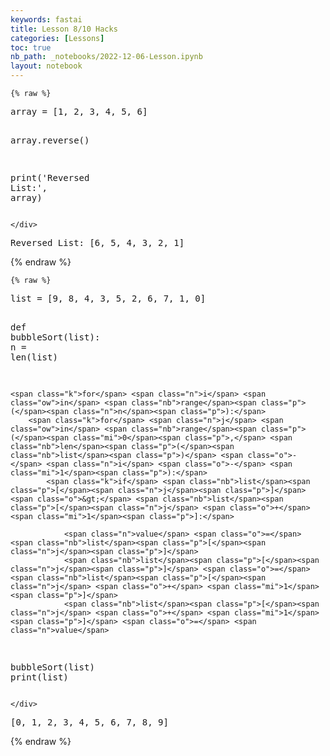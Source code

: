 ```yaml
---
keywords: fastai
title: Lesson 8/10 Hacks
categories: [Lessons]
toc: true
nb_path: _notebooks/2022-12-06-Lesson.ipynb
layout: notebook
---
```


<!--
#################################################
### THIS FILE WAS AUTOGENERATED! DO NOT EDIT! ###
#################################################
# file to edit: _notebooks/2022-12-06-Lesson.ipynb
-->

<div class="container" id="notebook-container">
        
    {% raw %}
    
<div class="cell border-box-sizing code_cell rendered">
<div class="input">

<div class="inner_cell">
    <div class="input_area">
<div class=" highlight hl-ipython3"><pre><span></span><span class="n">array</span> <span class="o">=</span> <span class="p">[</span><span class="mi">1</span><span class="p">,</span> <span class="mi">2</span><span class="p">,</span> <span class="mi">3</span><span class="p">,</span> <span class="mi">4</span><span class="p">,</span> <span class="mi">5</span><span class="p">,</span> <span class="mi">6</span><span class="p">]</span>

<span class="n">array</span><span class="o">.</span><span class="n">reverse</span><span class="p">()</span>

<span class="nb">print</span><span class="p">(</span><span class="s1">&#39;Reversed List:&#39;</span><span class="p">,</span> <span class="n">array</span><span class="p">)</span>
</pre></div>

    </div>
</div>
</div>

<div class="output_wrapper">
<div class="output">

<div class="output_area">

<div class="output_subarea output_stream output_stdout output_text">
<pre>Reversed List: [6, 5, 4, 3, 2, 1]
</pre>
</div>
</div>

</div>
</div>

</div>
    {% endraw %}

    {% raw %}
    
<div class="cell border-box-sizing code_cell rendered">
<div class="input">

<div class="inner_cell">
    <div class="input_area">
<div class=" highlight hl-ipython3"><pre><span></span><span class="nb">list</span> <span class="o">=</span> <span class="p">[</span><span class="mi">9</span><span class="p">,</span> <span class="mi">8</span><span class="p">,</span> <span class="mi">4</span><span class="p">,</span> <span class="mi">3</span><span class="p">,</span> <span class="mi">5</span><span class="p">,</span> <span class="mi">2</span><span class="p">,</span> <span class="mi">6</span><span class="p">,</span> <span class="mi">7</span><span class="p">,</span> <span class="mi">1</span><span class="p">,</span> <span class="mi">0</span><span class="p">]</span>

<span class="k">def</span> <span class="nf">bubbleSort</span><span class="p">(</span><span class="nb">list</span><span class="p">):</span>
    <span class="n">n</span> <span class="o">=</span> <span class="nb">len</span><span class="p">(</span><span class="nb">list</span><span class="p">)</span>

    <span class="k">for</span> <span class="n">i</span> <span class="ow">in</span> <span class="nb">range</span><span class="p">(</span><span class="n">n</span><span class="p">):</span>
        <span class="k">for</span> <span class="n">j</span> <span class="ow">in</span> <span class="nb">range</span><span class="p">(</span><span class="mi">0</span><span class="p">,</span> <span class="nb">len</span><span class="p">(</span><span class="nb">list</span><span class="p">)</span> <span class="o">-</span> <span class="n">i</span> <span class="o">-</span> <span class="mi">1</span><span class="p">):</span>
            <span class="k">if</span> <span class="nb">list</span><span class="p">[</span><span class="n">j</span><span class="p">]</span> <span class="o">&gt;</span> <span class="nb">list</span><span class="p">[</span><span class="n">j</span> <span class="o">+</span> <span class="mi">1</span><span class="p">]:</span>

                <span class="n">value</span> <span class="o">=</span> <span class="nb">list</span><span class="p">[</span><span class="n">j</span><span class="p">]</span>
                <span class="nb">list</span><span class="p">[</span><span class="n">j</span><span class="p">]</span> <span class="o">=</span> <span class="nb">list</span><span class="p">[</span><span class="n">j</span> <span class="o">+</span> <span class="mi">1</span><span class="p">]</span>
                <span class="nb">list</span><span class="p">[</span><span class="n">j</span> <span class="o">+</span> <span class="mi">1</span><span class="p">]</span> <span class="o">=</span> <span class="n">value</span>

<span class="n">bubbleSort</span><span class="p">(</span><span class="nb">list</span><span class="p">)</span>
<span class="nb">print</span><span class="p">(</span><span class="nb">list</span><span class="p">)</span>
</pre></div>

    </div>
</div>
</div>

<div class="output_wrapper">
<div class="output">

<div class="output_area">

<div class="output_subarea output_stream output_stdout output_text">
<pre>[0, 1, 2, 3, 4, 5, 6, 7, 8, 9]
</pre>
</div>
</div>

</div>
</div>

</div>
    {% endraw %}

</div>
 


